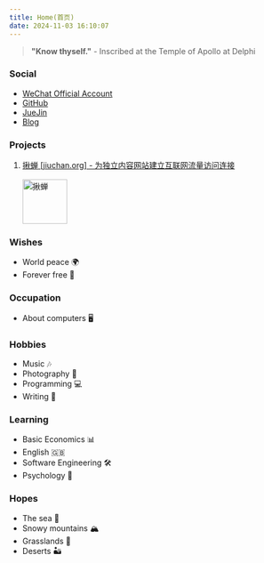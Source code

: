 ```yaml
---
title: Home(首页)
date: 2024-11-03 16:10:07
---
```


> **"Know thyself."** - Inscribed at the Temple of Apollo at Delphi

### **Social**

- [WeChat Official Account](https://mp.weixin.qq.com/s/GDL85frM5YNCSX_ewmz_xw)
- [GitHub](https://github.com/JanYork)
- [JueJin](https://juejin.cn/user/2577696163899741)
- [Blog](https://blog.ixor.cn)

### **Projects**

1. [揪蝉 [jiuchan.org] - 为独立内容网站建立互联网流量访问连接](https://docs.jiuchan.org)
    <div style="display: flex; justify-content: left; align-items: center; margin: 1rem 0;">
        <img src="https://oss.fhub.cn/typora/202504171529674.svg" alt="揪蝉" style="width: 5rem;" />
    </div>

### **Wishes**

- World peace 🌍
- Forever free 🌟

### **Occupation**

- About computers 🖥️

### **Hobbies**

- Music 🎶
- Photography 📸
- Programming 💻
- Writing 📝

### **Learning**

- Basic Economics 📊
- English 🇬🇧
- Software Engineering 🛠️
- Psychology 🧠

### **Hopes**

- The sea 🌊
- Snowy mountains 🏔️
- Grasslands 🌾
- Deserts 🏜️
